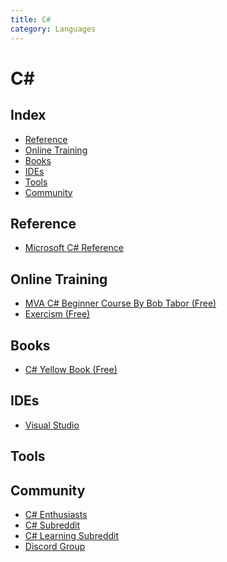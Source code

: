 ```yaml
---
title: C#
category: Languages
---
```


C#
=======
## Index
- [Reference](#reference)
- [Online Training](#online-training)
- [Books](#books)
- [IDEs](#ides)
- [Tools](#tools)
- [Community](#community)

## Reference

* [Microsoft C# Reference](https://docs.microsoft.com/en-us/dotnet/csharp)

## Online Training

* [MVA C# Beginner Course By Bob Tabor (Free)](https://mva.microsoft.com/en-us/training-courses/c-fundamentals-for-absolute-beginners-16169?l=Lvld4EQIC_2706218949)
* [Exercism (Free)](https://exercism.io/tracks/csharp)

## Books
* [C# Yellow Book (Free)](http://www.csharpcourse.com/)

## IDEs
* [Visual Studio](https://visualstudio.microsoft.com/)

## Tools

## Community
* [C# Enthusiasts](https://plus.google.com/communities/105633785309529478535)
* [C# Subreddit](https://www.reddit.com/r/csharp/)
* [C# Learning Subreddit](https://www.reddit.com/r/learncsharp/)
* [Discord Group](https://discordapp.com/invite/ccyrDKv)
